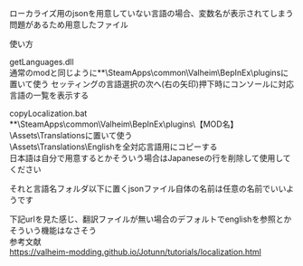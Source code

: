 ローカライズ用のjsonを用意していない言語の場合、変数名が表示されてしまう問題があるため用意したファイル  

使い方  
  
getLanguages.dll  
通常のmodと同じように**\SteamApps\common\Valheim\BepInEx\pluginsに置いて使う
セッティングの言語選択の次へ(右の矢印)押下時にコンソールに対応言語の一覧を表示する  
   
copyLocalization.bat  
**\SteamApps\common\Valheim\BepInEx\plugins\【MOD名】\Assets\Translationsに置いて使う  
\Assets\Translations\Englishを全対応言語用にコピーする  
日本語は自分で用意するとかそういう場合はJapaneseの行を削除して使用してください  
  
それと言語名フォルダ以下に置くjsonファイル自体の名前は任意の名前でいいようです  
  
下記urlを見た感じ、翻訳ファイルが無い場合のデフォルトでenglishを参照とかそういう機能はなさそう  
参考文献  
https://valheim-modding.github.io/Jotunn/tutorials/localization.html  
